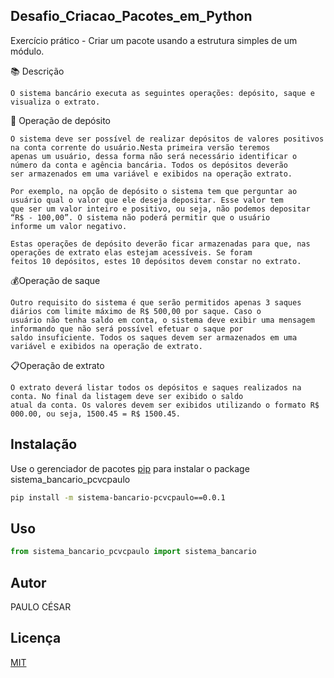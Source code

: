 ## Desafio_Criacao_Pacotes_em_Python
Exercício prático - Criar um pacote usando a estrutura simples de um módulo.

📚 Descrição

    O sistema bancário executa as seguintes operações: depósito, saque e visualiza o extrato.

🤌 Operação de depósito

    O sistema deve ser possível de realizar depósitos de valores positivos na conta corrente do usuário.Nesta primeira versão teremos
    apenas um usuário, dessa forma não será necessário identificar o número da conta e agência bancária. Todos os depósitos deverão 
    ser armazenados em uma variável e exibidos na operação extrato.

    Por exemplo, na opção de depósito o sistema tem que perguntar ao usuário qual o valor que ele deseja depositar. Esse valor tem 
    que ser um valor inteiro e positivo, ou seja, não podemos depositar “R$ - 100,00”. O sistema não poderá permitir que o usuário
    informe um valor negativo.

    Estas operações de depósito deverão ficar armazenadas para que, nas operações de extrato elas estejam acessíveis. Se foram 
    feitos 10 depósitos, estes 10 depósitos devem constar no extrato.

💰Operação de saque

    Outro requisito do sistema é que serão permitidos apenas 3 saques diários com limite máximo de R$ 500,00 por saque. Caso o 
    usuário não tenha saldo em conta, o sistema deve exibir uma mensagem informando que não será possível efetuar o saque por 
    saldo insuficiente. Todos os saques devem ser armazenados em uma variável e exibidos na operação de extrato.

📋Operação de extrato

    O extrato deverá listar todos os depósitos e saques realizados na conta. No final da listagem deve ser exibido o saldo 
    atual da conta. Os valores devem ser exibidos utilizando o formato R$ 000.00, ou seja, 1500.45 = R$ 1500.45.



## Instalação
Use o gerenciador de pacotes [pip](https://pip.pypa.io/en/stable/) para instalar o package sistema_bancario_pcvcpaulo

``` bash
pip install -m sistema-bancario-pcvcpaulo==0.0.1
```

## Uso

``` python
from sistema_bancario_pcvcpaulo import sistema_bancario

```

## Autor
PAULO CÉSAR

## Licença
[MIT](https://choosealicense.com/licenses/mit/)

